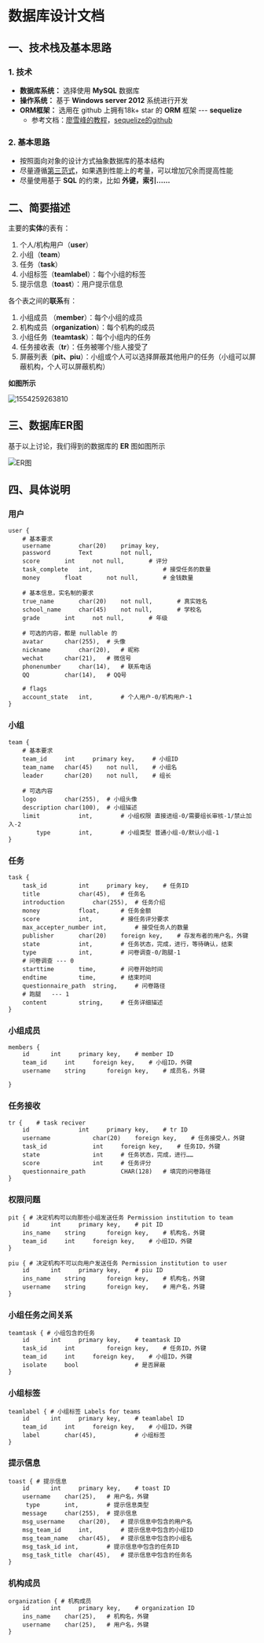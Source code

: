 # 数据库设计文档



## 一、技术栈及基本思路

### 1. 技术

* **数据库系统：** 选择使用 **MySQL** 数据库
* **操作系统：** 基于 **Windows server 2012** 系统进行开发
* **ORM框架：** 选用在 github 上拥有18k+ star 的 **ORM** 框架 --- **sequelize**
  * 参考文档：[廖雪峰的教程](<https://www.liaoxuefeng.com/wiki/001434446689867b27157e896e74d51a89c25cc8b43bdb3000/001471955049232be7492e76f514d45a2180e2c224eb7a6000>)，[sequelize的github](<https://github.com/sequelize/sequelize>)



### 2. 基本思路

* 按照面向对象的设计方式抽象数据库的基本结构
* 尽量遵循[第三范式](https://zh.wikipedia.org/wiki/%E7%AC%AC%E4%B8%89%E6%AD%A3%E8%A6%8F%E5%8C%96)，如果遇到性能上的考量，可以增加冗余而提高性能
* 尽量使用基于 **SQL** 的约束，比如 **外键，索引……**



## 二、简要描述

主要的**实体**的表有：

1. 个人/机构用户（**user**）
2. 小组（**team**）
3. 任务（**task**）
4. 小组标签（**teamlabel**）：每个小组的标签
5. 提示信息（**toast**）：用户提示信息



各个表之间的**联系**有：

1. 小组成员 （**member**）：每个小组的成员
2. 机构成员（**organization**）：每个机构的成员
3. 小组任务（**teamtask**）：每个小组内的任务
4. 任务接收表（**tr**）：任务被哪个/些人接受了
5. 屏蔽列表（**pit、piu**）：小组或个人可以选择屏蔽其他用户的任务（小组可以屏蔽机构，个人可以屏蔽机构）



**如图所示**

![1554259263810](image/DBconnection.png)


## 三、数据库ER图

基于以上讨论，我们得到的数据库的 **ER** 图如图所示

![ER图](image/ER.png)



## 四、具体说明

### 用户

```mysql
user {
    # 基本要求
    username 		char(20)	primay key,
    password 		Text		not null,
    score		int		not null, 		# 评分
    task_complete 	int, 					# 接受任务的数量
    money 		float		not null, 		# 金钱数量
    
    # 基本信息，实名制的要求
    true_name		char(20) 	not null,		# 真实姓名
    school_name 	char(45)	not null, 		# 学校名
    grade 		int		not null, 		# 年级
    
    # 可选的内容，都是 nullable 的
    avatar 		char(255),	# 头像
    nickname		char(20),	# 昵称
    wechat 		char(21),	# 微信号
    phonenumber 	char(14),	# 联系电话
    QQ 			char(14),	# QQ号
    
    # flags
    account_state	int,		# 个人用户-0/机构用户-1
}
```

### 小组

```mysql
team {
	# 基本要求
	team_id		int		primary key,     # 小组ID
	team_name	char(45)	not null,	 # 小组名
	leader		char(20)	not null, 	 # 组长
	
	# 可选内容
	logo		char(255),	# 小组头像
	description	char(100),	# 小组描述
	limit       	int,   		# 小组权限 直接进组-0/需要组长审核-1/禁止加入-2
    	type		int,       	# 小组类型 普通小组-0/默认小组-1
}
```

### 任务

```mysql
task {
	task_id			int		primary key,	# 任务ID
	title			char(45),	# 任务名
	introduction		char(255),	# 任务介绍
	money			float,		# 任务金额
	score			int, 		# 接任务评分要求
	max_accepter_number	int,		# 接受任务人的数量
	publisher		char(20)	foreign key,	# 存发布者的用户名，外键
	state			int,		# 任务状态，完成，进行，等待确认，结束
	type			int,		# 问卷调查-0/跑腿-1
	# 问卷调查 --- 0
	starttime		time, 		# 问卷开始时间
	endtime			time,		# 结束时间
	questionnaire_path	string, 	# 问卷路径
	# 跑腿   --- 1
	content			string,		# 任务详细描述
}
```

### 小组成员

```mysql
members {
	id		int		primary key,	# member ID
	team_id		int		foreign key,	# 小组ID，外键
	username	string 		foreign key,	# 成员名，外键
	
}
```

### 任务接收

```mysql
tr {	# task reciver
	id				int		primary key,	# tr ID
	username			char(20)	foreign key,	# 任务接受人，外键
	task_id				int		foreign key,	# 任务ID，外键
	state				int		# 任务状态，完成，进行……
	score				int		# 任务评分
	questionnaire_path  		CHAR(128)	# 填完的问卷路径
}
```

### 权限问题

```mysql
pit { # 决定机构可以向那些小组发送任务 Permission institution to team
	id		int		primary key,	# pit ID
	ins_name	string 		foreign key,	# 机构名，外键
	team_id		int		foreign key,	# 小组ID，外键
}
```
```mysql
piu { # 决定机构不可以向用户发送任务 Permission institution to user
	id		int		primary key,	# piu ID
	ins_name	string 		foreign key,	# 机构名，外键
	username	string 		foreign key,	# 用户名，外键
}
```

### 小组任务之间关系

```mysql
teamtask { # 小组包含的任务
	id		int		primary key,	# teamtask ID
	task_id		int  		foreign key,	# 任务ID，外键
	team_id		int		foreign key,	# 小组ID，外键
	isolate 	bool				# 是否屏蔽
}
```


### 小组标签

```mysql
teamlabel { # 小组标签 Labels for teams
	id		int		primary key,	# teamlabel ID
	team_id		int		foreign key,	# 小组ID，外键
	label		char(45),			# 小组标签 		
}
```

### 提示信息

```mysql
toast { # 提示信息
	id		int		primary key,	# toast ID
	username	char(25),	# 用户名，外键
   	 type		int,		# 提示信息类型
	message		char(255),	# 提示信息
	msg_username	char(20),	# 提示信息中包含的用户名
	msg_team_id 	int,		# 提示信息中包含的小组ID
	msg_team_name	char(45),	# 提示信息中包含的小组名
	msg_task_id	int,		# 提示信息中包含的任务ID
	msg_task_title  char(45),	# 提示信息中包含的任务名
}
```

### 机构成员
```mysql
organization { # 机构成员
	id		int		primary key,	# organization ID
	ins_name	char(25),	# 机构名，外键
	username	char(25),	# 用户名，外键
}
```
